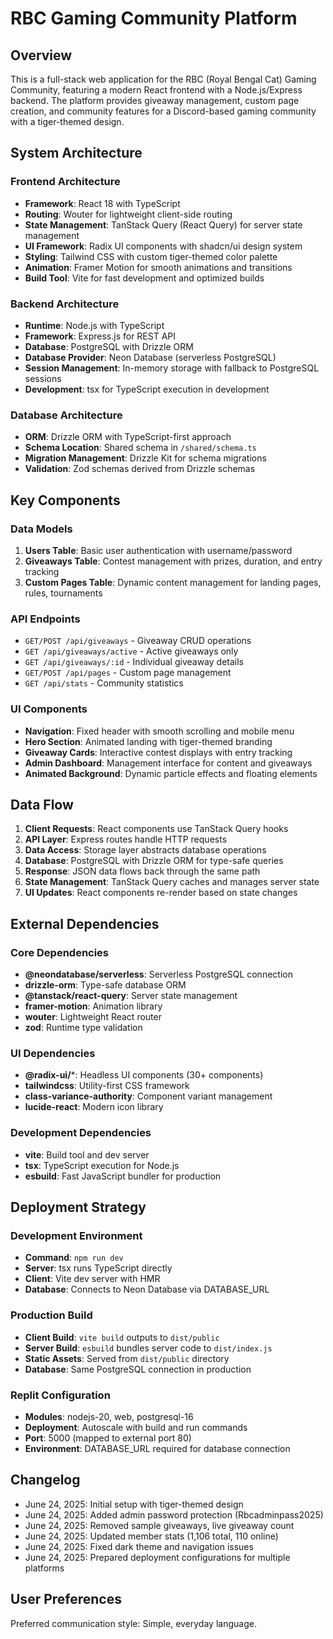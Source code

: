 # RBC Gaming Community Platform

## Overview

This is a full-stack web application for the RBC (Royal Bengal Cat) Gaming Community, featuring a modern React frontend with a Node.js/Express backend. The platform provides giveaway management, custom page creation, and community features for a Discord-based gaming community with a tiger-themed design.

## System Architecture

### Frontend Architecture
- **Framework**: React 18 with TypeScript
- **Routing**: Wouter for lightweight client-side routing
- **State Management**: TanStack Query (React Query) for server state management
- **UI Framework**: Radix UI components with shadcn/ui design system
- **Styling**: Tailwind CSS with custom tiger-themed color palette
- **Animation**: Framer Motion for smooth animations and transitions
- **Build Tool**: Vite for fast development and optimized builds

### Backend Architecture
- **Runtime**: Node.js with TypeScript
- **Framework**: Express.js for REST API
- **Database**: PostgreSQL with Drizzle ORM
- **Database Provider**: Neon Database (serverless PostgreSQL)
- **Session Management**: In-memory storage with fallback to PostgreSQL sessions
- **Development**: tsx for TypeScript execution in development

### Database Architecture
- **ORM**: Drizzle ORM with TypeScript-first approach
- **Schema Location**: Shared schema in `/shared/schema.ts`
- **Migration Management**: Drizzle Kit for schema migrations
- **Validation**: Zod schemas derived from Drizzle schemas

## Key Components

### Data Models
1. **Users Table**: Basic user authentication with username/password
2. **Giveaways Table**: Contest management with prizes, duration, and entry tracking
3. **Custom Pages Table**: Dynamic content management for landing pages, rules, tournaments

### API Endpoints
- `GET/POST /api/giveaways` - Giveaway CRUD operations
- `GET /api/giveaways/active` - Active giveaways only
- `GET /api/giveaways/:id` - Individual giveaway details
- `GET/POST /api/pages` - Custom page management
- `GET /api/stats` - Community statistics

### UI Components
- **Navigation**: Fixed header with smooth scrolling and mobile menu
- **Hero Section**: Animated landing with tiger-themed branding
- **Giveaway Cards**: Interactive contest displays with entry tracking
- **Admin Dashboard**: Management interface for content and giveaways
- **Animated Background**: Dynamic particle effects and floating elements

## Data Flow

1. **Client Requests**: React components use TanStack Query hooks
2. **API Layer**: Express routes handle HTTP requests
3. **Data Access**: Storage layer abstracts database operations
4. **Database**: PostgreSQL with Drizzle ORM for type-safe queries
5. **Response**: JSON data flows back through the same path
6. **State Management**: TanStack Query caches and manages server state
7. **UI Updates**: React components re-render based on state changes

## External Dependencies

### Core Dependencies
- **@neondatabase/serverless**: Serverless PostgreSQL connection
- **drizzle-orm**: Type-safe database ORM
- **@tanstack/react-query**: Server state management
- **framer-motion**: Animation library
- **wouter**: Lightweight React router
- **zod**: Runtime type validation

### UI Dependencies
- **@radix-ui/***: Headless UI components (30+ components)
- **tailwindcss**: Utility-first CSS framework
- **class-variance-authority**: Component variant management
- **lucide-react**: Modern icon library

### Development Dependencies
- **vite**: Build tool and dev server
- **tsx**: TypeScript execution for Node.js
- **esbuild**: Fast JavaScript bundler for production

## Deployment Strategy

### Development Environment
- **Command**: `npm run dev`
- **Server**: tsx runs TypeScript directly
- **Client**: Vite dev server with HMR
- **Database**: Connects to Neon Database via DATABASE_URL

### Production Build
- **Client Build**: `vite build` outputs to `dist/public`
- **Server Build**: `esbuild` bundles server code to `dist/index.js`
- **Static Assets**: Served from `dist/public` directory
- **Database**: Same PostgreSQL connection in production

### Replit Configuration
- **Modules**: nodejs-20, web, postgresql-16
- **Deployment**: Autoscale with build and run commands
- **Port**: 5000 (mapped to external port 80)
- **Environment**: DATABASE_URL required for database connection

## Changelog

- June 24, 2025: Initial setup with tiger-themed design
- June 24, 2025: Added admin password protection (Rbcadminpass2025)
- June 24, 2025: Removed sample giveaways, live giveaway count
- June 24, 2025: Updated member stats (1,106 total, 110 online)
- June 24, 2025: Fixed dark theme and navigation issues
- June 24, 2025: Prepared deployment configurations for multiple platforms

## User Preferences

Preferred communication style: Simple, everyday language.